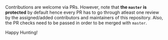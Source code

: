 Contributions are welcome via PRs. However, note that **the `master` is protected** by default hence every PR has to go through atleast 
one review by the assigned/added contributors and maintainers of this repository. Also, the PR checks need to be passed in order to be 
merged with `master`.

Happy Hunting!
